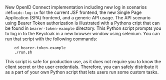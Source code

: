 New OpenID Connect implementation including new log in scenarios :ref:`oidc-log-in` for the current JSF frontend, the new Single Page Application (SPA) frontend, and a generic API usage. The API scenario using Bearer Token authorization is illustrated with a Pythons cript that can be found in `bearer-token-example` directory. This Python script prompts you to log in to the Keycloak in a new browser window using selenium. You can run that script with the following commands:

```shell
    cd bearer-token-example
    ./run.sh
```

This script is safe for production use, as it does not require you to know the client secret or the user credentials. Therefore, you can safely distribute it as a part of your own Python script that lets users run some custom tasks.
